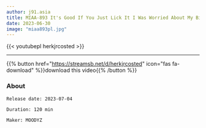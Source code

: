 ```yaml
---
author: j91.asia
title: MIAA-893 It's Good If You Just Lick It I Was Worried About My Big Penis Masturbating Every Day
date: 2023-06-30
image: "miaa893pl.jpg"
---
```



{{< youtubepl herkjrcosted >}}
___

{{% button href="https://streamsb.net/d/herkjrcosted" icon="fas fa-download" %}}download this video{{% /button %}}
### About

`Release date: 2023-07-04`

`Duration: 120 min`

`Maker:	MOODYZ`